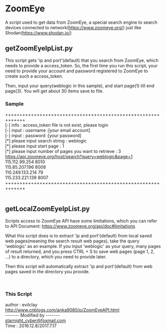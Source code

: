 # ZoomEye
A script used to get data from ZoomEye, a special search engine to search devices connected to network(https://www.zoomeye.org/)
just like Shodan(https://www.shodan.io/)

## getZoomEyeIpList.py
This script gets 'ip and port'(default) that you search from ZoomEye, which needs to provide a access_token. So, the first time 
you run this script, your need to provide your account and password registered to ZoomEye to create such a access_token.

Then, input your query(weblogic in this sample), and start page(1) till end page(3). You will get about 30 items save to file.
</br>

### Sample
+++++++++++++++++++++++++++++++++++++++++++++++++++++++++++++</br>
[-] info : access_token file is not exist, please login </br>
[-] input : username :[your email account]</br>
[-] input : password :[your password]</br>
[\*] please input search string : weblogic</br>
[\*] please input start page : 1</br>
[\*] please input number of pages you want to retrieve : 3</br>
https://api.zoomeye.org/host/search?query=weblogic&page=1</br>
115.112.99.254 8010</br>
115.85.207.196 8008</br>
110.249.133.214 79</br>
115.233.221.139 8007</br>
+++++++++++++++++++++++++++++++++++++++++++++++++++++++++++++</br>
</br>

## getLocalZoomEyeIpList.py
Scripts access to ZoomEye API have some limitations, which you can refer to API Document: https://www.zoomeye.org/api/doc#limitations

What this script does is to extract 'ip and port'(default) from local saved web pages(meaning the search result web pages), 
take the query 'weblogic' as an example. If you input 'weblogic' as your query, many pages of result returned, and you press
CTRL + S to save web pages (page 1, 2, ...) to a directory, which you need to provide later.

Then this script will automatically extract 'ip and port'(default) from web pages saved in the directory you provide.

</br>

### This Script
author  : evilclay </br>
http://www.cnblogs.com/anka9080/p/ZoomEyeAPI.html</br>
------- Modified by -------</br>
starnight_cyber@foxmail.com</br>
Time : 2016.12.8/2017.7.17</br>
</br>

